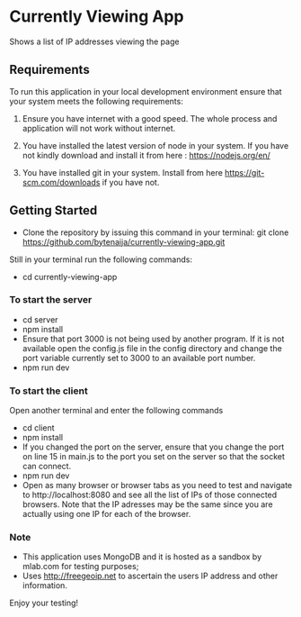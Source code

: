 # Currently Viewing App

Shows a list of IP addresses viewing the page

## Requirements

To run this application in your local development environment ensure that your system meets the following requirements:

1. Ensure you have internet with a good speed. The whole process and application will not work without internet.

2. You have installed the latest version of node in your system. If you have not kindly download and install it from here : https://nodejs.org/en/

3. You have installed git in your system. Install from here https://git-scm.com/downloads if you have not.



## Getting Started

- Clone the repository by issuing this command in your terminal: git clone https://github.com/bytenaija/currently-viewing-app.git

Still in your terminal run the following commands:
- cd currently-viewing-app

### To start the server 
- cd server
- npm install
- Ensure that port 3000 is not being used by another program. If it is not available open the config.js file in the config directory and change the port variable currently set to 3000 to an available port number.
- npm run dev


### To start the client
Open another terminal and enter the following commands
- cd client
- npm install
- If you changed the port on the server, ensure that you change the port on line 15 in main.js to the port you set on the server so that the socket can connect.
- npm run dev
- Open as many browser or browser tabs as you need to test and navigate to http://localhost:8080 and see all the list of IPs of those connected browsers. Note that the IP adresses may be the same since you are actually using one IP for each of the browser.


### Note
- This application uses MongoDB and it is hosted as a sandbox by mlab.com for testing purposes;
- Uses http://freegeoip.net to ascertain the users IP address and other information.


Enjoy your testing!